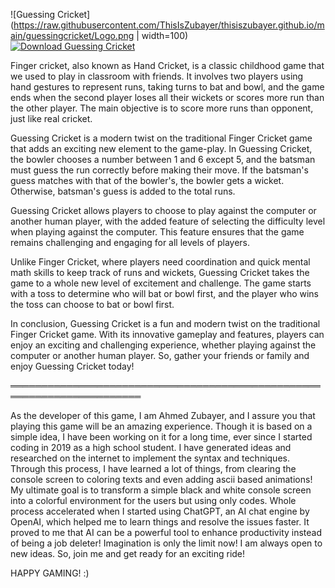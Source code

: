 ![Guessing Cricket](https://raw.githubusercontent.com/ThisIsZubayer/thisiszubayer.github.io/main/guessingcricket/Logo.png | width=100)                          
[![Download Guessing Cricket](https://a.fsdn.com/con/app/sf-download-button)](https://sourceforge.net/projects/guessing-cricket/files/latest/download)

Finger cricket, also known as Hand Cricket, is a classic childhood game that we used to play in classroom with friends. It involves two players using hand gestures to represent runs, taking turns to bat and bowl, and the game ends when the second player loses all their wickets or scores more run than the other player. The main objective is to score more runs than opponent, just like real cricket.

Guessing Cricket is a modern twist on the traditional Finger Cricket game that adds an exciting new element to the game-play. In Guessing Cricket, the bowler chooses a number between 1 and 6 except 5, and the batsman must guess the run correctly before making their move. If the batsman's guess matches with that of the bowler's, the bowler gets a wicket. Otherwise, batsman's guess is added to the total runs.

Guessing Cricket allows players to choose to play against the computer or another human player, with the added feature of selecting the difficulty level when playing against the computer. This feature ensures that the game remains challenging and engaging for all levels of players.

Unlike Finger Cricket, where players need coordination and quick mental math skills to keep track of runs and wickets, Guessing Cricket takes the game to a whole new level of excitement and challenge. The game starts with a toss to determine who will bat or bowl first, and the player who wins the toss can choose to bat or bowl first.

In conclusion, Guessing Cricket is a fun and modern twist on the traditional Finger Cricket game. With its innovative gameplay and features, players can enjoy an exciting and challenging experience, whether playing against the computer or another human player. So, gather your friends or family and enjoy Guessing Cricket today!

═══════════════════════════════════════════════════════════════════════

As the developer of this game, I am Ahmed Zubayer, and I assure you that playing this game will be an amazing experience. Though it is based on a simple idea, I have been working on it for a long time, ever since I started coding in 2019 as a high school student. I have generated ideas and researched on the internet to implement the syntax and techniques. Through this process, I have learned a lot of things, from clearing the console screen to coloring texts and even adding ascii based animations! My ultimate goal is to transform a simple black and white console screen into a colorful environment for the users but using only codes. Whole process accelerated when I started using ChatGPT, an AI chat engine by OpenAI, which helped me to learn things and resolve the issues faster. It proved to me that AI can be a powerful tool to enhance productivity instead of being a job deleter! Imagination is only the limit now! I am always open to new ideas. So, join me and get ready for an exciting ride!

HAPPY GAMING!     :)

</center>
